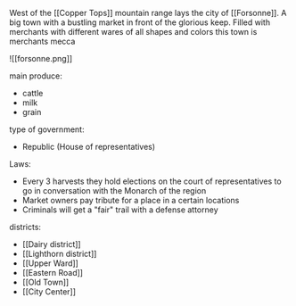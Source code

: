 West of the [[Copper Tops]] mountain range lays the city of [[Forsonne]]. A big town with a bustling market in front of the glorious keep. Filled with merchants with different wares of all shapes and colors this town is merchants mecca

![[forsonne.png]]

main produce:
- cattle
- milk
- grain

type of government:
- Republic (House of representatives)

Laws:
- Every 3 harvests they hold elections on the court of representatives to go in conversation with the Monarch of the region
- Market owners pay tribute for a place in a certain locations
- Criminals will get a "fair" trail with a defense attorney 

districts:
- [[Dairy district]]
- [[Lighthorn district]]
- [[Upper Ward]]
- [[Eastern Road]]
- [[Old Town]]
- [[City Center]]